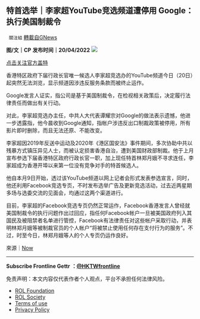 
## 特首选举｜李家超YouTube竞选频道遭停用 Google：执行美国制裁令
` 關注組` [轉載自GNews](https://gnews.org/zh-hans/2378797/)

**图/文｜CP**
**发布时间｜20/04/2022**
 ![](https://assets.gnews.org/wp-content/uploads/2022/04/特首選舉｜李家超YouTube競選頻道遭停用-Google：執行美國制裁令.jpg) 

[点击关注官方盖特](https://www.gettr.com/user/hktwfrontline)

香港特区政府下届行政长官唯一候选人李家超竞选办的YouTube频道今日（20日）起突然无法浏览，显示频道因涉违反服务条款而被终止运作。
 
Google发言人证实，指公司是基于美国制裁令，在检视相关政策后，决定履行法律责任而做出有关行动。
 
对此，李家超竞选办主任，中共人大代表谭耀宗对Google的做法表示遗憾，他进一步透露指，他今晨收到Google通知，指帐户涉违反出口制裁政策被停用，所有影片即时删除，而且无法还原、不能改变。
 
李家超因2019年反送中运动及2020年《港区国安法》事件期间，多次协助中共以残暴方式镇压异见人士，而被认定损害香港自治，遭到美国财政部制裁。他于上月宣布参选下届香港特区政府行政长官一职，加上现任特首林郑月娥不寻求连任，李家超成为香港开埠以来第一位没有竞争对手的特首候选人。
 
他自本月9日开始，透过该YouTube频道以网上记者会形式发表参选宣言，同时，他还利用Facebook竞选专页，不时发布选举广告及更新竞选活动，过去近两星期多场与选委交流的见面会，均通过这两个渠道进行。
 
目前，李家超的Facebook竞选专页仍然正常运作，Facebook香港发言人曾经就美国制裁令的执行问题作出过回应，指任何Facebook帐户一旦被美国政府列入其国民及被阻禁者名单进行管控，Facebook有法律责任对这些帐户采取行动，并表明林郑月娥等被制裁官员的个人帐户“将被禁止使用任何存在支付行为的服务”。不过，时至今日，林郑月娥等人的个人专页仍运作良好。
 
來源｜[Now](https://news.now.com/home/local/player?newsId=473352&amp;home=1)
 
* * *
 
**Subscribe Frontline Gettr** **：**[**@HKTWfrontline**](https://www.gettr.com/user/hktwfrontline)

免责声明：本文内容仅代表作者个人观点，平台不承担任何法律风险。
  
- [ROL Foundation](https://rolfoundation.org/)
- [ROL Society](https://rolsociety.org/)
- [Terms of use](https://gnews.org/terms-of-use-3/)
- [Privacy Policy](https://gnews.org/privacy-policy/)
